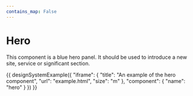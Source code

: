 ```yaml
---
contains_map: False
---
```

# Hero

This component is a blue hero panel. It should be used to introduce a new site, service or significant section.

{{ designSystemExample({
"iframe": {
    "title": "An example of the hero component",
    "url": "example.html",
    "size": "m"
},
"component": {
    "name": "hero"
}
}) }}
